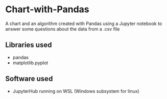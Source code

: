 # Chart-with-Pandas
A chart and an algorithm created with Pandas using a Jupyter notebook to answer some questions about the data from a .csv file

## Libraries used
 - pandas
 - matplotlib.pyplot
 
## Software used
 - JupyterHub running on WSL (Windows subsystem for linux)
